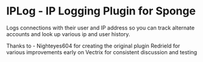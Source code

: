 # IPLog - IP Logging Plugin for Sponge

Logs connections with their user and IP address so you can track alternate
accounts and look up various ip and user history.

Thanks to -
Nighteyes604 for creating the original plugin
Redrield for various improvements early on
Vectrix for consistent discussion and testing
